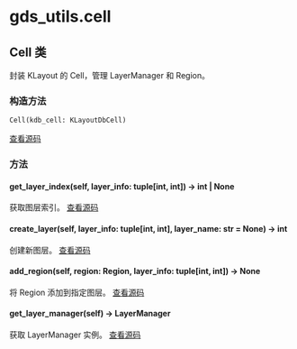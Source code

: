 # gds_utils.cell

## Cell 类

封装 KLayout 的 Cell，管理 LayerManager 和 Region。

### 构造方法

```python
Cell(kdb_cell: KLayoutDbCell)
```
[查看源码](../gds_utils/cell.py#L4)

### 方法

#### get_layer_index(self, layer_info: tuple[int, int]) -> int | None
获取图层索引。
[查看源码](../gds_utils/cell.py#L17)

#### create_layer(self, layer_info: tuple[int, int], layer_name: str = None) -> int
创建新图层。
[查看源码](../gds_utils/cell.py#L28)

#### add_region(self, region: Region, layer_info: tuple[int, int]) -> None
将 Region 添加到指定图层。
[查看源码](../gds_utils/cell.py#L56)

#### get_layer_manager(self) -> LayerManager
获取 LayerManager 实例。
[查看源码](../gds_utils/cell.py#L87) 